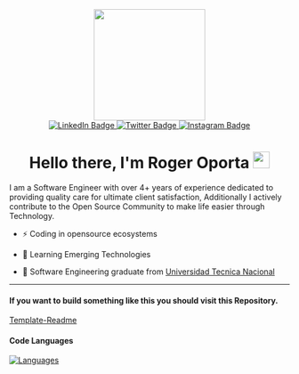 <div id="header" align="center">
  <img src="https://user-images.githubusercontent.com/31899798/138563190-cbec6947-0b8e-453a-aa54-4e82d73b494e.jpg" width="200"/>
  <div id="badges">
    <a href="https://www.linkedin.com/in/rogeralbp/">
      <img src="https://img.shields.io/badge/LinkedIn-blue?style=for-the-badge&logo=linkedin&logoColor=white" alt="LinkedIn Badge"/>
    </a>
    <a href="https://x.com/oportasensei">
      <img src="https://img.shields.io/badge/Twitter-blue?style=for-the-badge&logo=twitter&logoColor=white" alt="Twitter Badge"/>
    </a>
    <a href="https://instagram.com/justanotherplayercr">
      <img src="https://img.shields.io/badge/Instagram-blue?style=for-the-badge&logo=instagram&logoColor=white" alt="Instagram Badge"/>
    </a>
  </div>
  <h1>
   Hello there, I'm Roger Oporta
    <img src="https://media.giphy.com/media/hvRJCLFzcasrR4ia7z/giphy.gif" width="30px"/>
  </h1>
</div>

I am a Software Engineer with over 4+ years of experience dedicated to providing quality care for ultimate client satisfaction, Additionally I actively contribute to the Open Source Community to make life easier through Technology.
- :zap: Coding in opensource ecosystems
 
- :telescope: Learning Emerging Technologies
  
- :seedling: Software Engineering graduate from [Universidad Tecnica Nacional](https://www.utn.ac.cr/)


---

#### If you want to build something like this you should visit this Repository.
[Template-Readme](https://github.com/rogeralbp/dinamic-readmecv)

#### Code Languages

[![Languages](https://github-readme-stats.vercel.app/api/top-langs/?username=rogeralbp&layout=compact&show_icons=true&title_color=81a1c0&icon_color=79ff97&text_color=d5dbe6&bg_color=2e3440)](https://github.com/anuraghazra/github-readme-stats)

